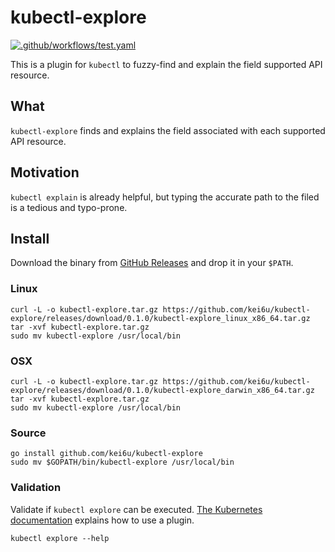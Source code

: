 # kubectl-explore

[![.github/workflows/test.yaml](https://github.com/kei6u/kubectl-explore/actions/workflows/go_test.yaml/badge.svg)](https://github.com/kei6u/kubectl-explore/actions/workflows/go_test.yaml)

This is a plugin for `kubectl` to fuzzy-find and explain the field supported API resource.

## What

`kubectl-explore` finds and explains the field associated with each supported API resource.

## Motivation

`kubectl explain` is already helpful, but typing the accurate path to the filed is a tedious and typo-prone.

## Install

Download the binary from [GitHub Releases](https://github.com/kei6u/kubectl-explore/releases) and drop it in your `$PATH`.

### Linux

```shell
curl -L -o kubectl-explore.tar.gz https://github.com/kei6u/kubectl-explore/releases/download/0.1.0/kubectl-explore_linux_x86_64.tar.gz
tar -xvf kubectl-explore.tar.gz
sudo mv kubectl-explore /usr/local/bin
```

### OSX

```shell
curl -L -o kubectl-explore.tar.gz https://github.com/kei6u/kubectl-explore/releases/download/0.1.0/kubectl-explore_darwin_x86_64.tar.gz
tar -xvf kubectl-explore.tar.gz
sudo mv kubectl-explore /usr/local/bin
```

### Source

```shell
go install github.com/kei6u/kubectl-explore
sudo mv $GOPATH/bin/kubectl-explore /usr/local/bin
```

### Validation

Validate if `kubectl explore` can be executed.
[The Kubernetes documentation](https://kubernetes.io/docs/tasks/extend-kubectl/kubectl-plugins/#using-a-plugin) explains how to use a plugin.

```shell
kubectl explore --help
```
